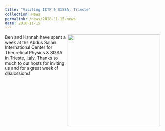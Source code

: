 ```yaml
---
title: "Visiting ICTP & SISSA, Trieste"
collection: News
permalink: /news/2018-11-15-news
date: 2018-11-15
---
```

<img src="{{ '/images/trieste.jpg'}}" width='300' align='right' />
Ben and Hannah have spent a week at the Abdus Salam International Center for Theoretical Physics & SISSA in Trieste, Italy. Thanks so much to our hosts for inviting us and for a great week of disucssions!
